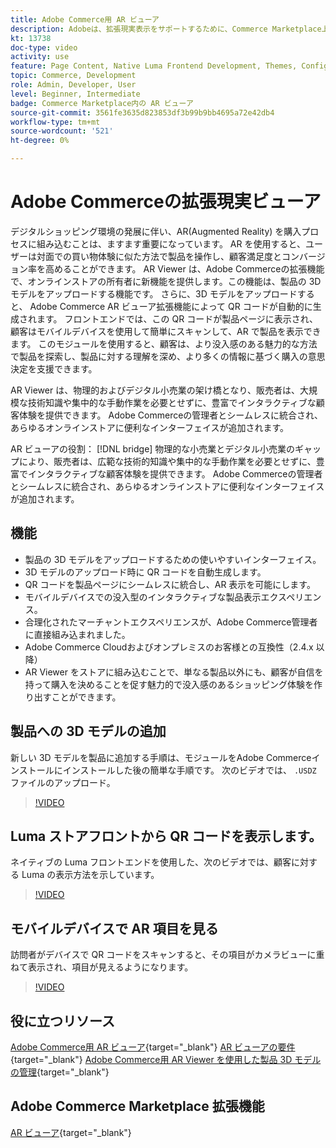 ```yaml
---
title: Adobe Commerce用 AR ビューア
description: Adobeは、拡張現実表示をサポートするために、Commerce Marketplace上で使用できるモジュールをリリースしました。
kt: 13738
doc-type: video
activity: use
feature: Page Content, Native Luma Frontend Development, Themes, Configuration
topic: Commerce, Development
role: Admin, Developer, User
level: Beginner, Intermediate
badge: Commerce Marketplace内の AR ビューア
source-git-commit: 3561fe3635d823853df3b99b9bb4695a72e42db4
workflow-type: tm+mt
source-wordcount: '521'
ht-degree: 0%

---
```



# Adobe Commerceの拡張現実ビューア

デジタルショッピング環境の発展に伴い、AR(Augmented Reality) を購入プロセスに組み込むことは、ますます重要になっています。 AR を使用すると、ユーザーは対面での買い物体験に似た方法で製品を操作し、顧客満足度とコンバージョン率を高めることができます。
AR Viewer は、Adobe Commerceの拡張機能で、オンラインストアの所有者に新機能を提供します。この機能は、製品の 3D モデルをアップロードする機能です。 さらに、3D モデルをアップロードすると、 Adobe Commerce AR ビューア拡張機能によって QR コードが自動的に生成されます。 フロントエンドでは、この QR コードが製品ページに表示され、顧客はモバイルデバイスを使用して簡単にスキャンして、AR で製品を表示できます。 このモジュールを使用すると、顧客は、より没入感のある魅力的な方法で製品を探索し、製品に対する理解を深め、より多くの情報に基づく購入の意思決定を支援できます。

AR Viewer は、物理的およびデジタル小売業の架け橋となり、販売者は、大規模な技術知識や集中的な手動作業を必要とせずに、豊富でインタラクティブな顧客体験を提供できます。 Adobe Commerceの管理者とシームレスに統合され、あらゆるオンラインストアに便利なインターフェイスが追加されます。

AR ビューアの役割： [!DNL bridge] 物理的な小売業とデジタル小売業のギャップにより、販売者は、広範な技術的知識や集中的な手動作業を必要とせずに、豊富でインタラクティブな顧客体験を提供できます。 Adobe Commerceの管理者とシームレスに統合され、あらゆるオンラインストアに便利なインターフェイスが追加されます。

## 機能

- 製品の 3D モデルをアップロードするための使いやすいインターフェイス。
- 3D モデルのアップロード時に QR コードを自動生成します。
- QR コードを製品ページにシームレスに統合し、AR 表示を可能にします。
- モバイルデバイスでの没入型のインタラクティブな製品表示エクスペリエンス。
- 合理化されたマーチャントエクスペリエンスが、Adobe Commerce管理者に直接組み込まれました。
- Adobe Commerce Cloudおよびオンプレミスのお客様との互換性（2.4.x 以降）
- AR Viewer をストアに組み込むことで、単なる製品以外にも、顧客が自信を持って購入を決めることを促す魅力的で没入感のあるショッピング体験を作り出すことができます。

## 製品への 3D モデルの追加

新しい 3D モデルを製品に追加する手順は、モジュールをAdobe Commerceインストールにインストールした後の簡単な手順です。
次のビデオでは、 `.USDZ` ファイルのアップロード。

>[!VIDEO](https://video.tv.adobe.com/v/3422370?learn=on)

## Luma ストアフロントから QR コードを表示します。

ネイティブの Luma フロントエンドを使用した、次のビデオでは、顧客に対する Luma の表示方法を示しています。

>[!VIDEO](https://video.tv.adobe.com/v/3422371?learn=on)

## モバイルデバイスで AR 項目を見る

訪問者がデバイスで QR コードをスキャンすると、その項目がカメラビューに重ねて表示され、項目が見えるようになります。

>[!VIDEO](https://video.tv.adobe.com/v/3422372?learn=on)

## 役に立つリソース

[Adobe Commerce用 AR ビューア](https://experienceleague.adobe.com/docs/commerce-admin/catalog/products/digital-assets/product-3d-model/ar-viewer-overview.html){target="_blank"}
[AR ビューアの要件](https://experienceleague.adobe.com/docs/commerce-admin/catalog/products/digital-assets/product-3d-model/ar-viewer-requirements.html){target="_blank"}
[Adobe Commerce用 AR Viewer を使用した製品 3D モデルの管理](https://experienceleague.adobe.com/docs/commerce-admin/catalog/products/digital-assets/product-3d-model/ar-viewer-setup.html){target="_blank"}

## Adobe Commerce Marketplace 拡張機能

[AR ビューア](https://commercemarketplace.adobe.com/magento-module-arviewer.html){target="_blank"}

